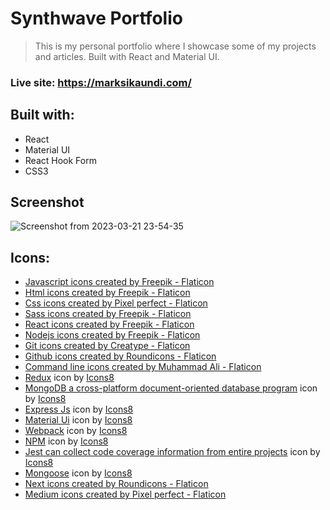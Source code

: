 # Synthwave Portfolio

> This is my personal portfolio where I showcase some of my projects and articles. Built with React and Material UI.

### Live site: https://marksikaundi.com/

## Built with:

- React
- Material UI
- React Hook Form
- CSS3

## Screenshot
![Screenshot from 2023-03-21 23-54-35](https://marksikaundi.com/)


## Icons:

- <a href="https://www.flaticon.com/free-icons/javascript" title="javascript icons">Javascript icons created by Freepik - Flaticon</a>
- <a href="https://www.flaticon.com/free-icons/html" title="html icons">Html icons created by Freepik - Flaticon</a>
- <a href="https://www.flaticon.com/free-icons/css" title="css icons">Css icons created by Pixel perfect - Flaticon</a>
- <a href="https://www.flaticon.com/free-icons/sass" title="sass icons">Sass icons created by Freepik - Flaticon</a>
- <a href="https://www.flaticon.com/free-icons/react" title="react icons">React icons created by Freepik - Flaticon</a>
- <a href="https://www.flaticon.com/free-icons/nodejs" title="nodejs icons">Nodejs icons created by Freepik - Flaticon</a>
- <a href="https://www.flaticon.com/free-icons/git" title="git icons">Git icons created by Creatype - Flaticon</a>
- <a href="https://www.flaticon.com/free-icons/github" title="github icons">Github icons created by Roundicons - Flaticon</a>
- <a href="https://www.flaticon.com/free-icons/command-line" title="command line icons">Command line icons created by Muhammad Ali - Flaticon</a>
- <a target="_blank" href="https://icons8.com/icon/jD-fJzVguBmw/redux">Redux</a> icon by <a target="_blank" href="https://icons8.com">Icons8</a>
- <a target="_blank" href="https://icons8.com/icon/tBBf3P8HL0vR/mongodb-a-cross-platform-document-oriented-database-program">MongoDB a cross-platform document-oriented database program</a> icon by <a target="_blank" href="https://icons8.com">Icons8</a>
- <a target="_blank" href="https://icons8.com/icon/PZQVBAxaueDJ/express-js">Express Js</a> icon by <a target="_blank" href="https://icons8.com">Icons8</a>
- <a target="_blank" href="https://icons8.com/icon/gFw7X5Tbl3ss/material-ui">Material Ui</a> icon by <a target="_blank" href="https://icons8.com">Icons8</a>
- <a target="_blank" href="https://icons8.com/icon/sOWbK4N3cxGh/webpack">Webpack</a> icon by <a target="_blank" href="https://icons8.com">Icons8</a>
- <a target="_blank" href="https://icons8.com/icon/24895/npm">NPM</a> icon by <a target="_blank" href="https://icons8.com">Icons8</a>
- <a target="_blank" href="https://icons8.com/icon/3u82blvEilbF/jest-can-collect-code-coverage-information-from-entire-projects">Jest can collect code coverage information from entire projects</a> icon by <a target="_blank" href="https://icons8.com">Icons8</a>
- <a target="_blank" href="https://icons8.com/icon/gKfcEStXI1Hm/mongoose">Mongoose</a> icon by <a target="_blank" href="https://icons8.com">Icons8</a>
- <a href="https://www.flaticon.com/free-icons/next" title="next icons">Next icons created by Roundicons - Flaticon</a>
- <a href="https://www.flaticon.com/free-icons/medium" title="medium icons">Medium icons created by Pixel perfect - Flaticon</a>
